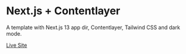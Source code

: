 # Next.js + Contentlayer

A template with Next.js 13 app dir, Contentlayer, Tailwind CSS and dark mode.

[Live Site]()
